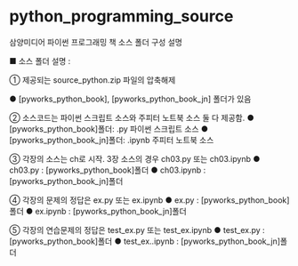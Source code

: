 # python_programming_source
삼양미디어 파이썬 프로그래밍 책 소스 폴더 구성 설명

■ 소스 폴더 설명 :

① 제공되는 source_python.zip 파일의 압축해제

● [pyworks_python_book], [pyworks_python_book_jn] 폴더가 있음

② 소스코드는 파이썬 스크립트 소스와 주피터 노트북 소스 둘 다 제공함.
● [pyworks_python_book]폴더: .py 파이썬 스크립트 소스
● [pyworks_python_book_jn]폴더: .ipynb 주피터 노트북 소스

③ 각장의 소스는 ch로 시작. 3장 소스의 경우 ch03.py 또는 ch03.ipynb
● ch03.py : [pyworks_python_book]폴더
● ch03.ipynb : [pyworks_python_book_jn]폴더

④ 각장의 문제의 정답은 ex.py 또는 ex.ipynb
● ex.py : [pyworks_python_book]폴더
● ex.ipynb : [pyworks_python_book_jn]폴더

⑤ 각장의 연습문제의 정답은 test_ex.py 또는 test_ex.ipynb
● test_ex.py : [pyworks_python_book]폴더
● test_ex..ipynb : [pyworks_python_book_jn]폴더
